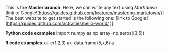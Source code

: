 This is the **Master brunch**. Here, we can write any text using *Markdown* [link to Google!(https://guides.github.com/features/mastering-markdown/)] The best website to get started is the following one: [link to Google!(https://guides.github.com/activities/hello-world/
)]. 



**Python code examples**
import numpy as np
array=np.zeros((3,5))


**R code examples**
x<-c(1,2,3)
a<-data.frame(5,x,6)
a

